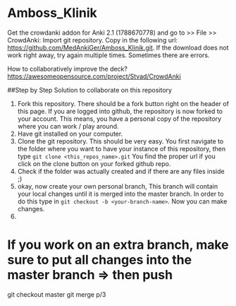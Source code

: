 # Amboss_Klinik

Get the crowdanki addon for Anki 2.1 (1788670778) and go to >> File >> CrowdAnki: Import git repository. Copy in the following url: https://github.com/MedAnkiGer/Amboss_Klinik.git. If the download does not work right away, try again multiple times. Sometimes there are errors. 

How to collaboratively improve the deck? https://awesomeopensource.com/project/Stvad/CrowdAnki

##Step by Step Solution to collaborate on this repository

1. Fork this repository. There should be a fork button right on the header of this page. If you are logged into github, the repository is now forked to your account. This means, you have a personal copy of the repository where you can work / play around.
2. Have git installed on your computer. 
3. Clone the git repository. This should be very easy. You first navigate to the folder where you want to have your instance of this repository, then type `git clone <this_repos_name>.git` You find the proper url if you click on the clone button on your forked github repo.
4. Check if the folder was actually created and if there are any files inside ;)
5. okay, now create your own personal branch, This branch will contain your local changes until it is merged into the master branch. In order to do this type in `git checkout -b <your-branch-name>`. Now you can make changes. 
6. 


# If you work on an extra branch, make sure to put all changes into the master branch => then push
git checkout master
git merge p/3
